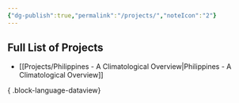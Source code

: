 ```yaml
---
{"dg-publish":true,"permalink":"/projects/","noteIcon":"2"}
---
```



## Full List of Projects
- [[Projects/Philippines - A Climatological Overview\|Philippines - A Climatological Overview]]

{ .block-language-dataview}